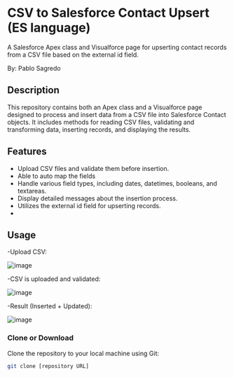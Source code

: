 # CSV to Salesforce Contact Upsert (ES language)

A Salesforce Apex class and Visualforce page for upserting contact records from a CSV file based on the external id field.

By: Pablo Sagredo
## Description

This repository contains both an Apex class and a Visualforce page designed to process and insert data from a CSV file into Salesforce Contact objects. It includes methods for reading CSV files, validating and transforming data, inserting records, and displaying the results.

## Features

- Upload CSV files and validate them before insertion.
- Able to auto map the fields
- Handle various field types, including dates, datetimes, booleans, and textareas.
- Display detailed messages about the insertion process.
- Utilizes the external id field for upserting records.
- 

## Usage

-Upload CSV:

![image](https://github.com/psagredo99/CSVtoContactsVFP/assets/72439144/386f1116-fe7f-4a08-af20-50cf07ce39cb)


-CSV is uploaded and validated:

![image](https://github.com/psagredo99/CSVtoContactsVFP/assets/72439144/1031125e-4b0b-4929-b2f0-aa39fc39f524)

-Result (Inserted + Updated):

![image](https://github.com/psagredo99/CSVtoContactsVFP/assets/72439144/fd6773cd-7042-4f8b-8583-86e98d8c5f2c)




### Clone or Download

Clone the repository to your local machine using Git:

```bash
git clone [repository URL]

